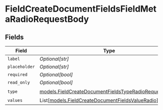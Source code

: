 # FieldCreateDocumentFieldsFieldMetaRadioRequestBody


## Fields

| Field                                                                                                                | Type                                                                                                                 | Required                                                                                                             | Description                                                                                                          |
| -------------------------------------------------------------------------------------------------------------------- | -------------------------------------------------------------------------------------------------------------------- | -------------------------------------------------------------------------------------------------------------------- | -------------------------------------------------------------------------------------------------------------------- |
| `label`                                                                                                              | *Optional[str]*                                                                                                      | :heavy_minus_sign:                                                                                                   | N/A                                                                                                                  |
| `placeholder`                                                                                                        | *Optional[str]*                                                                                                      | :heavy_minus_sign:                                                                                                   | N/A                                                                                                                  |
| `required`                                                                                                           | *Optional[bool]*                                                                                                     | :heavy_minus_sign:                                                                                                   | N/A                                                                                                                  |
| `read_only`                                                                                                          | *Optional[bool]*                                                                                                     | :heavy_minus_sign:                                                                                                   | N/A                                                                                                                  |
| `type`                                                                                                               | [models.FieldCreateDocumentFieldsTypeRadioRequestBody2](../models/fieldcreatedocumentfieldstyperadiorequestbody2.md) | :heavy_check_mark:                                                                                                   | N/A                                                                                                                  |
| `values`                                                                                                             | List[[models.FieldCreateDocumentFieldsValueRadio](../models/fieldcreatedocumentfieldsvalueradio.md)]                 | :heavy_minus_sign:                                                                                                   | N/A                                                                                                                  |
